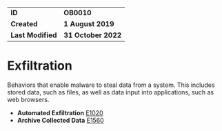 <table>
<tr>
<td><b>ID</b></td>
<td><b>OB0010</b></td>
</tr>
<td><b>Created</b></td>
<td><b>1 August 2019</b></td>
</tr>
<tr>
<td><b>Last Modified</b></td>
<td><b>31 October 2022</b></td>
</tr>
</table>


# Exfiltration

Behaviors that enable malware to steal data from a system. This includes stored data, such as files, as well as data input into applications, such as web browsers.

* **Automated Exfiltration** [E1020](../exfiltration/automated-exfiltration.md)
* **Archive Collected Data** [E1560](../exfiltration/archive-collected-data.md)
